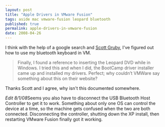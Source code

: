 ```yaml
---
layout: post
title: "Apple Drivers in VMware Fusion"
tags: aside mac vmware-fusion leopard bluetooth
published: true
permalink: apple-drivers-in-vmware-fusion
date: 2008-04-26
---
```


I think with the help of a google search and <a href="http://blog.gruby.com/2007/12/14/bluetooth-in-vmware-fusion/">Scott Gruby</a>, I've figured out how to use my bluetooth keyboard in VM.
<blockquote>Finally, I found a reference to inserting the Leopard DVD while in Windows. I tried this and when I did, the BootCamp driver installer came up and installed my drivers. Perfect; why couldn’t VMWare say something about this on their website?</blockquote>

Thanks Scott and I agree, why isn't this documented somewhere.

<em>Edit 8/1/08</em>Seems you also have to disconnect the USB Bluetooth Host Controller to get it to work.  Something about only one OS can control the device at a time, so the machine gets confused when the two are both connected.  Disconnecting the controller, shutting down the XP install, then restarting VMware Fusion finally got it working.
